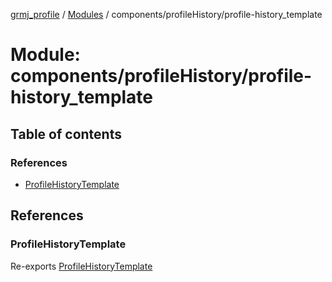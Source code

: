 [grmj_profile](../README.md) / [Modules](../modules.md) / components/profileHistory/profile-history\_template

# Module: components/profileHistory/profile-history\_template

## Table of contents

### References

- [ProfileHistoryTemplate](components_profileHistory_profile_history_template-1.md#profilehistorytemplate)

## References

### ProfileHistoryTemplate

Re-exports [ProfileHistoryTemplate](../classes/components_profileHistory_profile_history_template.ProfileHistoryTemplate.md)
